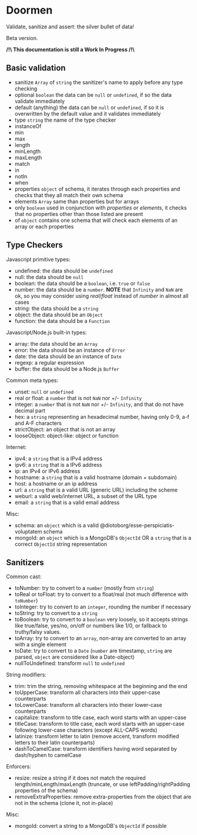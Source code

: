 

# Doormen

Validate, sanitize and assert: the silver bullet of data!

Beta version.

**/!\\ This documentation is still a Work In Progress /!\\**



## Basic validation

* sanitize `Array` of `string` the sanitizer's name to apply before any type checking
* optional `boolean` the data can be `null` or `undefined`, if so the data validate immediately
* default (anything) the data can be `null` or `undefined`, if so it is overwritten by the default value and it validates immediately
* type `string` the name of the type checker
* instanceOf
* min
* max
* length
* minLength
* maxLength
* match
* in
* notIn
* when
* properties `object` of schema, it iterates through each properties and checks that they all match their own schema
* elements `Array` same than properties but for arrays
* only `boolean` used in conjunction with *properties* or *elements*, it checks that no properties other than those listed are present
* of `object` contains one schema that will check each elements of an array or each properties



## Type Checkers

Javascript primitive types:

* undefined: the data should be `undefined`
* null: the data should be `null`
* boolean: the data should be a `boolean`, i.e. `true` or `false`
* number: the data should be a `number`. **NOTE** that `Infinity` and `NaN` are ok, so you may consider using *real*/*float*
  instead of *number* in almost all cases
* string: the data should be a `string`
* object: the data should be an `Object`
* function: the data should be a `Function`


Javascript/Node.js built-in types:

* array: the data should be an `Array`
* error: the data should be an instance of `Error`
* date: the data should be an instance of `Date`
* regexp: a regular expression
* buffer: the data should be a Node.js `Buffer`
                                        

Common meta types:

* unset: `null` or `undefined`
* real or float: a `number` that is not `NaN` nor +/- `Infinity`
* integer: a `number` that is not `NaN` nor +/- `Infinity`, and that do not have decimal part
* hex: a `string` representing an hexadecimal number, having only 0-9, a-f and A-F characters
* strictObject: an object that is not an array
* looseObject: object-like: object or function


Internet:

* ipv4: a `string` that is a IPv4 address
* ipv6: a `string` that is a IPv6 address
* ip: an IPv4 or IPv6 address
* hostname: a `string` that is a valid hostname (domain + subdomain)
* host: a hostname or an ip address
* url: a `string` that is a valid URL (generic URL) including the scheme
* weburl: a valid web/internet URL, a subset of the URL type
* email: a `string` that is a valid email address


Misc:

* schema: an `object` which is a valid @diotoborg/esse-perspiciatis-voluptatem schema
* mongoId: an `object` which is a MongoDB's `ObjectId` OR a `string` that is a correct `ObjectId` string representation



## Sanitizers

Common cast:

* toNumber: try to convert to a `number` (mostly from `string`)
* toReal or toFloat: try to convert to a float/real (not much difference with `toNumber`)
* toInteger: try to convert to an `integer`, rounding the number if necessary
* toString: try to convert to a `string`
* toBoolean: try to convert to a `boolean` very loosely, so it accepts strings like true/false,
  yes/no, on/off or numbers like 1/0, or fallback to truthy/falsy values.
* toArray: try to convert to an `array`, non-array are converted to an array with a single element
* toDate: try to convert to a `Date` (`number` are timestamp, `string` are parsed, `object` are considered like a Date-object)
* nullToUndefined: transform `null` to `undefined`


String modifiers:

* trim: trim the string, removing whitespace at the beginning and the end
* toUpperCase: transform all characters into their upper-case counterparts
* toLowerCase: transform all characters into theier lower-case counterparts
* capitalize: transform to title case, each word starts with an upper-case
* titleCase: transform to title case, each word starts with an upper-case following lower-case characters (except ALL-CAPS words)
* latinize: transform letter to latin (remove accent, transform modified letters to their latin counterparts)
* dashToCamelCase: transform identifiers having word separated by dash/hyphen to camelCase


Enforcers:

* resize: resize a string if it does not match the required length/minLength/maxLength (truncate,
  or use leftPadding/rightPadding properties of the schema)
* removeExtraProperties: remove extra-properties from the object that are not in the schema (clone it, not in-place)


Misc:

* mongoId: convert a string to a MongoDB's `ObjectId` if possible

